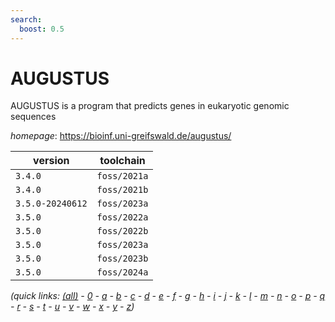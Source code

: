 ```yaml
---
search:
  boost: 0.5
---
```

# AUGUSTUS

AUGUSTUS is a program that predicts genes in eukaryotic genomic sequences

*homepage*: <https://bioinf.uni-greifswald.de/augustus/>

version | toolchain
--------|----------
``3.4.0`` | ``foss/2021a``
``3.4.0`` | ``foss/2021b``
``3.5.0-20240612`` | ``foss/2023a``
``3.5.0`` | ``foss/2022a``
``3.5.0`` | ``foss/2022b``
``3.5.0`` | ``foss/2023a``
``3.5.0`` | ``foss/2023b``
``3.5.0`` | ``foss/2024a``


*(quick links: [(all)](../index.md) - [0](../0/index.md) - [a](../a/index.md) - [b](../b/index.md) - [c](../c/index.md) - [d](../d/index.md) - [e](../e/index.md) - [f](../f/index.md) - [g](../g/index.md) - [h](../h/index.md) - [i](../i/index.md) - [j](../j/index.md) - [k](../k/index.md) - [l](../l/index.md) - [m](../m/index.md) - [n](../n/index.md) - [o](../o/index.md) - [p](../p/index.md) - [q](../q/index.md) - [r](../r/index.md) - [s](../s/index.md) - [t](../t/index.md) - [u](../u/index.md) - [v](../v/index.md) - [w](../w/index.md) - [x](../x/index.md) - [y](../y/index.md) - [z](../z/index.md))*

